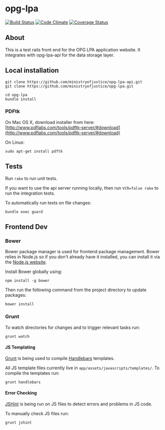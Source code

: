 opg-lpa
=======

[![Build Status](https://travis-ci.org/ministryofjustice/opg-lpa.png?branch=master)](https://travis-ci.org/ministryofjustice/opg-lpa)
[![Code Climate](https://codeclimate.com/github/ministryofjustice/opg-lpa.png)](https://codeclimate.com/github/ministryofjustice/opg-lpa)
[![Coverage Status](https://coveralls.io/repos/ministryofjustice/opg-lpa/badge.png?branch=master)](https://coveralls.io/r/ministryofjustice/opg-lpa?branch=master)

About
-----

This is a test rails front end for the OPG LPA application website. It integrates with opg-lpa-api for the data storage layer.

Local installation
------------------

    git clone https://github.com/ministryofjustice/opg-lpa-api.git
    git clone https://github.com/ministryofjustice/opg-lpa.git

    cd opg-lpa
    bundle install

### PDFtk

On Mac OS X, download installer from here:
[http://www.pdflabs.com/tools/pdftk-server/#download](http://www.pdflabs.com/tools/pdftk-server/#download)

On Linux:

    sudo apt-get install pdftk

Tests
-----

Run `rake` to run unit tests.

If you want to use the api server running locally, then run `VCR=false rake` to run the integration tests.

To automatically run tests on file changes:

    bundle exec guard

Frontend Dev
------------

### Bower

Bower package manager is used for frontend package management. Bower relies in Node.js so if you don't already have it installed, you can install it via the [Node.js website](http://nodejs.org/).

Install Bower globally using:

    npm install -g bower

Then run the following command from the project directory to update packages:

    bower install

### Grunt

To watch directories for changes and to trigger relevant tasks run:

    grunt watch

#### JS Templating

[Grunt](http://gruntjs.com/) is being used to compile [Handlebars](http://handlebarsjs.com/) templates.

All JS template files currently live in `app/assets/javascripts/templates/`. To compile the templates run:

    grunt handlebars

#### Error Checking

[JSHint](http://www.jshint.com/docs/) is being run on JS files to detect errors and problems in JS code.

To manually check JS files run:

    grunt jshint
